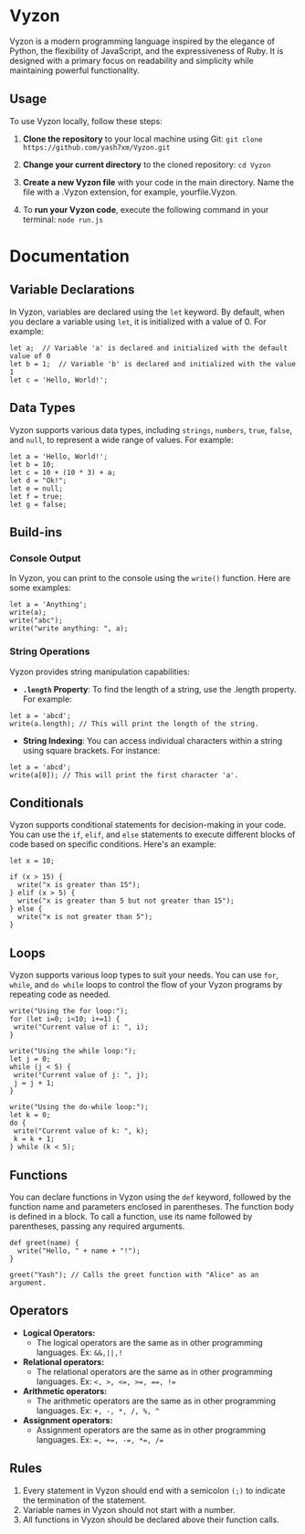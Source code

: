 # Vyzon

Vyzon is a modern programming language inspired by the elegance of Python, the flexibility of JavaScript, and the expressiveness of Ruby. It is designed with a primary focus on readability and simplicity while maintaining powerful functionality.
 
## Usage

To use Vyzon locally, follow these steps:

1. **Clone the repository** to your local machine using Git:
   `
   git clone https://github.com/yash7xm/Vyzon.git
   `
2. **Change your current directory** to the cloned repository: ` cd Vyzon `
 
4. **Create a new Vyzon file** with your code in the main directory. Name the file with a .Vyzon extension, for example, yourfile.Vyzon.
  
6. To **run your Vyzon code**, execute the following command in your terminal: ` node run.js `

# Documentation


## Variable Declarations

In Vyzon, variables are declared using the `let` keyword. By default, when you declare a variable using `let`, it is initialized with a value of 0. For example:

```
let a;  // Variable 'a' is declared and initialized with the default value of 0
let b = 1;  // Variable 'b' is declared and initialized with the value 1
let c = 'Hello, World!';
```

## Data Types

Vyzon supports various data types, including `strings`, `numbers`, `true`, `false`, and `null`, to represent a wide range of values. 
For example:

```
let a = 'Hello, World!';
let b = 10;
let c = 10 + (10 * 3) + a;
let d = "Ok!";
let e = null;
let f = true;
let g = false;
```

## Build-ins
### Console Output
In Vyzon, you can print to the console using the `write()` function. 
Here are some examples:

```
let a = 'Anything';
write(a); 
write("abc");
write("write anything: ", a);
```
### String Operations

Vyzon provides string manipulation capabilities:

* **`.length` Property**: To find the length of a string, use the .length property. For example:
```
let a = 'abcd';
write(a.length); // This will print the length of the string.
```
* **String Indexing**: You can access individual characters within a string using square brackets. For instance:

``` 
let a = 'abcd';
write(a[0]); // This will print the first character 'a'.
```
## Conditionals

Vyzon supports conditional statements for decision-making in your code. You can use the `if`, `elif`, and `else` statements to execute different blocks of code based on specific conditions. Here's an example:

```
let x = 10;

if (x > 15) {
  write("x is greater than 15");
} elif (x > 5) {
  write("x is greater than 5 but not greater than 15");
} else {
  write("x is not greater than 5");
}
```

## Loops 

 Vyzon supports various loop types to suit your needs. You can use `for`, `while`, and `do while` loops to control the flow of your Vyzon programs by repeating code as needed.

 ``` 
write("Using the for loop:");
for (let i=0; i<10; i+=1) {
  write("Current value of i: ", i);
}

write("Using the while loop:");
let j = 0;
while (j < 5) {
  write("Current value of j: ", j);
  j = j + 1;
}

write("Using the do-while loop:");
let k = 0;
do {
  write("Current value of k: ", k);
  k = k + 1;
} while (k < 5);
```

## Functions

You can declare functions in Vyzon using the `def` keyword, followed by the function name and parameters enclosed in parentheses. The function body is defined in a block. To call a function, use its name followed by parentheses, passing any required arguments.

```
def greet(name) {
  write("Hello, " + name + "!");
}

greet("Yash"); // Calls the greet function with "Alice" as an argument.
```

## Operators 

* **Logical Operators:** 
  - The logical operators are the same as in other programming languages. Ex: `&&,||,!`
* **Relational operators:** 
  - The relational operators are the same as in other programming languages. Ex: `<, >, <=, >=, ==, !=`
* **Arithmetic operators:**
  - The arithmetic operators are the same as in other programming languages. Ex: `+, -, *, /, %, ^`
* **Assignment operators:**
  - Assignment operators are the same as in other programming languages. Ex: `=, +=, -=, *=, /=`

## Rules

1. Every statement in Vyzon should end with a semicolon `(;)` to indicate the termination of the statement.
2. Variable names in Vyzon should not start with a number.
3. All functions in Vyzon should be declared above their function calls.